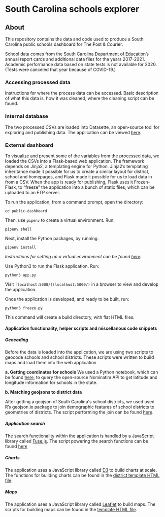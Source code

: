 # South Carolina schools explorer

## About

This repository contains the data and code used to produce a South Carolina public schools dashboard for The Post & Courier. 

School data comes from the [South Carolina Department of Education](https://ed.sc.gov/data/report-cards/sc-school-report-card/)’s annual report cards and additional data files for the years 2017-2021. Academic performance data based on state tests is not available for 2020. (Tests were canceled that year because of COVID-19.)

### Accessing processed data

Instructions for where the process data can be accessed. Basic description of what this data is, how it was cleaned, where the cleaning script can be found.

### Internal database

The two processed CSVs are loaded into Datasette, an open-source tool for exploring and publishing data. The application can be viewed [here](https://sc-education-data-app.herokuapp.com/).

### External dashboard

To visualize and present some of the variables from the processed data, we loaded the CSVs into a Flask-based web application. The framework depends on Jinja2, a templating engine for Python. Jinja2’s templating inheritance made it possible for us to create a similar layout for district, school and homepages, and Flask made it possible for us to load data in from a CSV. When the app is ready for publishing, Flask uses it Frozen-Flask, to “freeze” the application into a bunch of static files, which can be uploaded to an FTP server.

To run the application, from a command prompt, open the directory:

```
cd public-dashboard
```

Then, use `pipenv` to create a virtual environment. Run:

```
pipenv shell
```

Next, install the Python packages, by running:

```
pipenv install
```

*Instructions for setting up a virtual environment can be found [here](https://pipenv.pypa.io/en/latest/install/).*

Use Python3 to run the Flask application. Run:

```
python3 app.py
```

Visit `[localhost:5000/](localhost:5000/)` in a browser to view and develop the application.

Once the application is developed, and ready to be built, run:

```
python3 freeze.py
```

This command will create a build directory, with flat HTML files.

#### Application functionality, helper scripts and miscellanous code snippets

##### Geocoding

Before the data is loaded into the application, we are using two scripts to geocode schools and school districts. These scripts were written to build maps and load them into the web application.

**a. Getting coordinates for schools**
We used a Python notebook, which can be found [here](/public-dashboard/geocoding/a-get-school-coords/getcoords.ipynb), to query the open-source Nominatim API to get latitude and longitude information for schools in the state.

**b. Matching geojsons to district data**

After getting a geojson of South Carolina's school districts, we used used R’s geojson.io package to join demographic features of school districts to geometries of districts. The script performing the join can be found [here](/public-dashboard/geocoding/b-match-geojsons-and-districts.Rmd). 

##### Application search

The search functionality within the application is handled by a JavaScript library called [Fuse.js](https://fusejs.io/). The script powering the search functions can be found [here](/public-dashboard/static/search.js)


##### Charts

The application uses a JavaScript library called [D3](https://d3js.org/) to build charts at scale. The functions for building charts can be found in the [district template HTML file](/public-dashboard/templates/district.html).

##### Maps
The application uses a JavaScript library called [Leaflet](https://leafletjs.com/) to build maps. The scripts for building maps can be found in the [template HTML file](/public-dashboard/templates/index.html).

